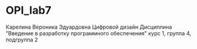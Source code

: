 # OPI_lab7
Карелина 
Вероника
Эдуардовна
Цифровой дизайн
Дисциплина "Введение в разработку программного обеспечения"
курс 1, группа 4, подгруппа 2
